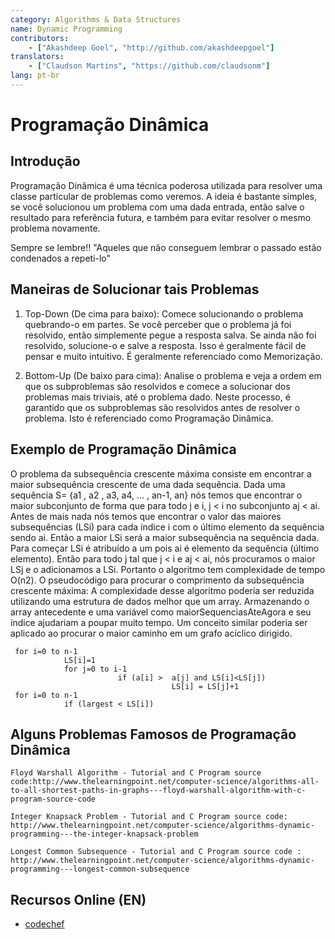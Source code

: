 ```yaml
---
category: Algorithms & Data Structures
name: Dynamic Programming
contributors:
    - ["Akashdeep Goel", "http://github.com/akashdeepgoel"]
translators:
    - ["Claudson Martins", "https://github.com/claudsonm"]
lang: pt-br
---
```


# Programação Dinâmica

## Introdução

Programação Dinâmica é uma técnica poderosa utilizada para resolver uma classe
particular de problemas como veremos. A ideia é bastante simples, se você
solucionou um problema com uma dada entrada, então salve o resultado para
referência futura, e também para evitar resolver o mesmo problema novamente.

Sempre se lembre!!
"Aqueles que não conseguem lembrar o passado estão condenados a repeti-lo"

## Maneiras de Solucionar tais Problemas

1. Top-Down (De cima para baixo): Comece solucionando o problema quebrando-o em
partes. Se você perceber que o problema já foi resolvido, então simplemente
pegue a resposta salva. Se ainda não foi resolvido, solucione-o e salve a
resposta. Isso é geralmente fácil de pensar e muito intuitivo. É geralmente
referenciado como Memorização.

2. Bottom-Up (De baixo para cima): Analise o problema e veja a ordem em que os
subproblemas são resolvidos e comece a solucionar dos problemas mais triviais,
até o problema dado. Neste processo, é garantido que os subproblemas são
resolvidos antes de resolver o problema. Isto é referenciado como Programação Dinâmica.

## Exemplo de Programação Dinâmica

O problema da subsequência crescente máxima consiste em encontrar a maior
subsequência crescente de uma dada sequência. Dada uma sequência
S= {a1 , a2 , a3, a4, ... , an-1, an} nós temos que encontrar o maior subconjunto
de forma que para todo j e i,  j < i no subconjunto aj < ai. Antes de mais nada
nós temos que encontrar o valor das maiores subsequências (LSi) para cada índice
i com o último elemento da sequência sendo ai. Então a maior LSi será a maior
subsequência na sequência dada. Para começar LSi é atribuído a um pois ai é
elemento da sequência (último elemento). Então para todo j tal que j < i e aj <
ai, nós procuramos o maior LSj e o adicionamos a LSi. Portanto o algoritmo tem
complexidade de tempo O(n2). O pseudocódigo para procurar o comprimento da
subsequência crescente máxima: A complexidade desse algoritmo poderia ser
reduzida utilizando uma estrutura de dados melhor que um array. Armazenando o
array antecedente e uma variável como maiorSequenciasAteAgora e seu índice
ajudariam a poupar muito tempo.
Um conceito similar poderia ser aplicado ao procurar o maior caminho em um
grafo acíclico dirigido.

```
 for i=0 to n-1
            LS[i]=1
            for j=0 to i-1
                        if (a[i] >  a[j] and LS[i]<LS[j])
                                    LS[i] = LS[j]+1
 for i=0 to n-1
            if (largest < LS[i])
```

## Alguns Problemas Famosos de Programação Dinâmica
```
Floyd Warshall Algorithm - Tutorial and C Program source code:http://www.thelearningpoint.net/computer-science/algorithms-all-to-all-shortest-paths-in-graphs---floyd-warshall-algorithm-with-c-program-source-code

Integer Knapsack Problem - Tutorial and C Program source code: http://www.thelearningpoint.net/computer-science/algorithms-dynamic-programming---the-integer-knapsack-problem

Longest Common Subsequence - Tutorial and C Program source code : http://www.thelearningpoint.net/computer-science/algorithms-dynamic-programming---longest-common-subsequence
```

## Recursos Online (EN)

* [codechef](https://www.codechef.com/wiki/tutorial-dynamic-programming)
